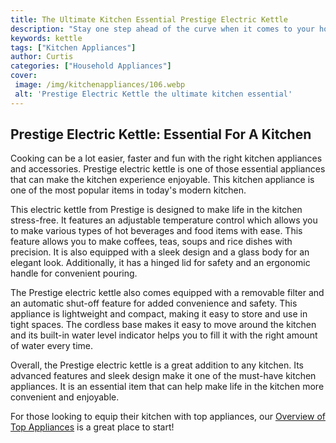 ```yaml
---
title: The Ultimate Kitchen Essential Prestige Electric Kettle
description: "Stay one step ahead of the curve when it comes to your home kitchen with the ultimate essential Prestige Electric Kettle This essential kitchen appliance combines convenience and performance for all your boiling water needs Learn more about this must-have item today"
keywords: kettle
tags: ["Kitchen Appliances"]
author: Curtis
categories: ["Household Appliances"]
cover: 
 image: /img/kitchenappliances/106.webp
 alt: 'Prestige Electric Kettle the ultimate kitchen essential'
---
```

## Prestige Electric Kettle: Essential For A Kitchen
Cooking can be a lot easier, faster and fun with the right kitchen appliances and accessories. Prestige electric kettle is one of those essential appliances that can make the kitchen experience enjoyable. This kitchen appliance is one of the most popular items in today's modern kitchen.

This electric kettle from Prestige is designed to make life in the kitchen stress-free. It features an adjustable temperature control which allows you to make various types of hot beverages and food items with ease. This feature allows you to make coffees, teas, soups and rice dishes with precision. It is also equipped with a sleek design and a glass body for an elegant look. Additionally, it has a hinged lid for safety and an ergonomic handle for convenient pouring.

The Prestige electric kettle also comes equipped with a removable filter and an automatic shut-off feature for added convenience and safety. This appliance is lightweight and compact, making it easy to store and use in tight spaces. The cordless base makes it easy to move around the kitchen and its built-in water level indicator helps you to fill it with the right amount of water every time.

Overall, the Prestige electric kettle is a great addition to any kitchen. Its advanced features and sleek design make it one of the must-have kitchen appliances. It is an essential item that can help make life in the kitchen more convenient and enjoyable. 

For those looking to equip their kitchen with top appliances, our [Overview of Top Appliances](./pages/appliance-overview) is a great place to start!
